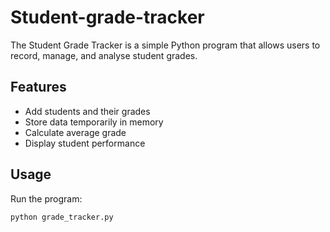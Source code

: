 # Student-grade-tracker
The Student Grade Tracker is a simple Python program that allows users to record, manage, and analyse student grades.

## Features
- Add students and their grades
- Store data temporarily in memory
- Calculate average grade
- Display student performance

## Usage
Run the program:
```bash
python grade_tracker.py

